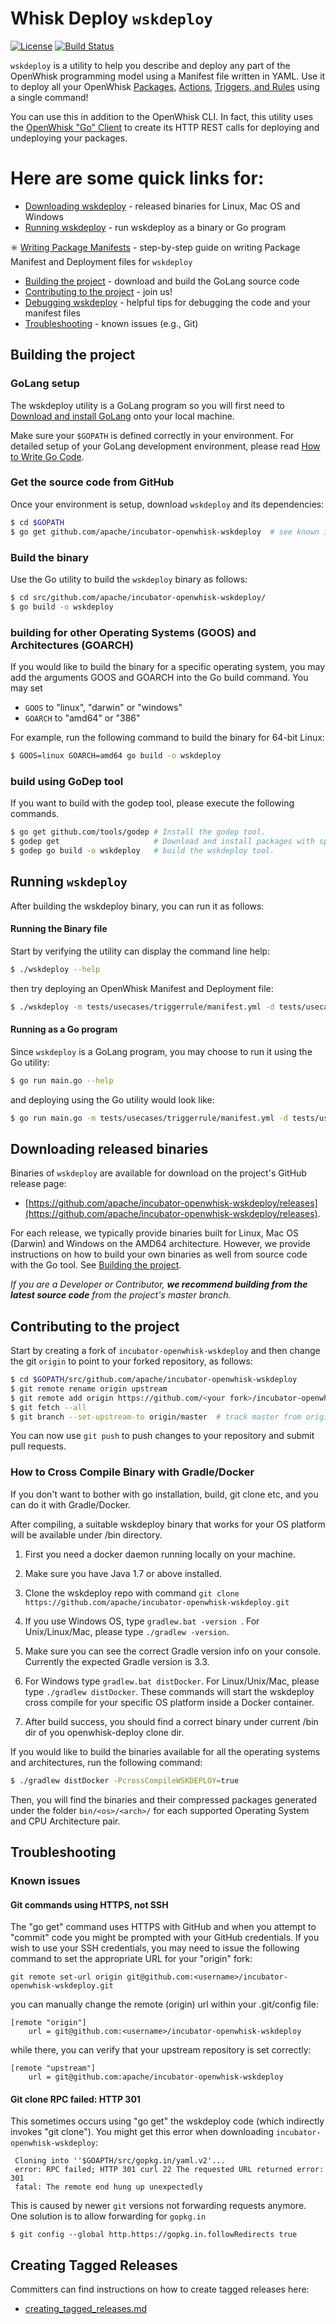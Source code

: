 # Whisk Deploy `wskdeploy`

[![License](https://img.shields.io/badge/license-Apache--2.0-blue.svg)](http://www.apache.org/licenses/LICENSE-2.0)
[![Build Status](https://travis-ci.org/apache/incubator-openwhisk-wskdeploy.svg?branch=master)](https://travis-ci.org/apache/incubator-openwhisk-wskdeploy)

`wskdeploy` is a utility to help you describe and deploy any part of the OpenWhisk programming model using a Manifest file written in YAML. Use it to deploy all your OpenWhisk [Packages](https://github.com/apache/incubator-openwhisk/blob/master/docs/packages.md), [Actions](https://github.com/apache/incubator-openwhisk/blob/master/docs/actions.md), [Triggers, and Rules](https://github.com/apache/incubator-openwhisk/blob/master/docs/triggers_rules.md) using a single command!

You can use this in addition to the OpenWhisk CLI.  In fact, this utility uses the [OpenWhisk "Go" Client](https://github.com/apache/incubator-openwhisk-client-go) to create its HTTP REST calls for deploying and undeploying your packages.

# Here are some quick links for:

- [Downloading wskdeploy](#downloading-released-binaries) - released binaries for Linux, Mac OS and Windows
- [Running wskdeploy](#running-wskdeploy) - run wskdeploy as a binary or Go program

:eight_spoked_asterisk: [Writing Package Manifests](docs/programming_guide.md#wskdeploy-utility-by-example) - step-by-step guide on writing Package Manifest and Deployment files for ```wskdeploy```
- [Building the project](#building-the-project) - download and build the GoLang source code
- [Contributing to the project](#contributing-to-the-project) - join us!
- [Debugging wskdeploy](docs/wskdeploy_debugging.md) - helpful tips for debugging the code and your manifest files
- [Troubleshooting](#troubleshooting) - known issues (e.g., Git)

<!-- ----------------------------------------------------------------------------- -->
## Building the project

### GoLang setup

The wskdeploy utility is a GoLang program so you will first need to [Download and install GoLang](https://golang.org/doc/install) onto your local machine.

Make sure your `$GOPATH` is defined correctly in your environment. For detailed setup of your GoLang development environment, please read [How to Write Go Code](https://golang.org/doc/code.html).


### Get the source code from GitHub

Once your environment is setup, download `wskdeploy` and its dependencies:

```sh
$ cd $GOPATH
$ go get github.com/apache/incubator-openwhisk-wskdeploy  # see known issues below if you get an error
```

### Build the binary

Use the Go utility to build the ```wskdeploy``` binary as follows:
```sh
$ cd src/github.com/apache/incubator-openwhisk-wskdeploy/
$ go build -o wskdeploy
```

### building for other Operating Systems (GOOS) and Architectures (GOARCH)

If you would like to build the binary for a specific operating system, you may add the arguments GOOS and GOARCH into the Go build command. You may set
- ```GOOS``` to "linux", "darwin" or "windows"
- ```GOARCH``` to "amd64" or "386"

For example, run the following command to build the binary for 64-bit Linux:

```sh
$ GOOS=linux GOARCH=amd64 go build -o wskdeploy
```

### build using GoDep tool

If you want to build with the godep tool, please execute the following commands.

```sh
$ go get github.com/tools/godep # Install the godep tool.
$ godep get                     # Download and install packages with specified dependencies.
$ godep go build -o wskdeploy   # build the wskdeploy tool.
```

<!-- ----------------------------------------------------------------------------- -->

## Running ```wskdeploy```

After building the wskdeploy binary, you can run it as follows:

#### Running the Binary file

Start by verifying the utility can display the command line help:
```sh
$ ./wskdeploy --help
```

then try deploying an OpenWhisk Manifest and Deployment file:
```sh
$ ./wskdeploy -m tests/usecases/triggerrule/manifest.yml -d tests/usecases/triggerrule/deployment.yml
```

#### Running as a Go program

Since ```wskdeploy``` is a GoLang program, you may choose to run it using the Go utility:
```sh
$ go run main.go --help
```

and deploying using the Go utility would look like:
```sh
$ go run main.go -m tests/usecases/triggerrule/manifest.yml -d tests/usecases/triggerrule/deployment.yml
```
<!-- ----------------------------------------------------------------------------- -->

## Downloading released binaries

Binaries of `wskdeploy` are available for download on the project's GitHub release page:
- [https://github.com/apache/incubator-openwhisk-wskdeploy/releases](https://github.com/apache/incubator-openwhisk-wskdeploy/releases).

For each release, we typically provide binaries built for Linux, Mac OS (Darwin) and Windows on the AMD64 architecture. However, we provide instructions on how to build your own binaries as well from source code with the Go tool.  See [Building the project](#building-the-project).

_If you are a Developer or Contributor, **we recommend building from the latest source code** from the project's master branch._

<!-- ----------------------------------------------------------------------------- -->

## Contributing to the project

Start by creating a fork of `incubator-openwhisk-wskdeploy` and then change the git `origin` to point to your forked repository, as follows:

```sh
$ cd $GOPATH/src/github.com/apache/incubator-openwhisk-wskdeploy
$ git remote rename origin upstream
$ git remote add origin https://github.com/<your fork>/incubator-openwhisk-wskdeploy
$ git fetch --all
$ git branch --set-upstream-to origin/master  # track master from origin now
```

You can now use `git push` to push changes to your repository and submit pull requests.

### How to Cross Compile Binary with Gradle/Docker

If you don't want to bother with go installation, build, git clone etc, and you can do it with Gradle/Docker.

After compiling, a suitable wskdeploy binary that works for your OS platform will be available under /bin directory.

1. First you need a docker daemon running locally on your machine.

2. Make sure you have Java 1.7 or above installed.

3. Clone the wskdeploy repo with command ```git clone https://github.com/apache/incubator-openwhisk-wskdeploy.git```

4. If you use Windows OS, type ```gradlew.bat -version ```. For Unix/Linux/Mac, please type ```./gradlew -version```.

5. Make sure you can see the correct Gradle version info on your console. Currently the expected Gradle
version is 3.3.

6. For Windows type ```gradlew.bat distDocker```. For Linux/Unix/Mac, please type ```./gradlew distDocker```. These
commands will start the wskdeploy cross compile for your specific OS platform inside a Docker container.

7. After build success, you should find a correct binary under current /bin dir of you openwhisk-deploy clone dir.

If you would like to build the binaries available for all the operating systems and architectures, run the following command:

```sh
$ ./gradlew distDocker -PcrossCompileWSKDEPLOY=true
```

Then, you will find the binaries and their compressed packages generated under the folder ```bin/<os>/<arch>/``` for each supported Operating System and CPU Architecture pair.

<!-- ----------------------------------------------------------------------------- -->

## Troubleshooting

### Known issues

#### Git commands using HTTPS, not SSH

The "go get" command uses HTTPS with GitHub and when you attempt to "commit" code you might be prompted with your GitHub credentials.  If you wish to use your SSH credentials, you may need to issue the following command to set the appropriate URL for your "origin" fork:

```
git remote set-url origin git@github.com:<username>/incubator-openwhisk-wskdeploy.git
```

<or> you can manually change the remote (origin) url within your .git/config file:
```
[remote "origin"]
    url = git@github.com:<username>/incubator-openwhisk-wskdeploy
```

while there, you can verify that your upstream repository is set correctly:
```
[remote "upstream"]
    url = git@github.com:apache/incubator-openwhisk-wskdeploy
```

#### Git clone RPC failed: HTTP 301

This sometimes occurs using "go get" the wskdeploy code (which indirectly invokes "git clone"). You might get this error when downloading `incubator-openwhisk-wskdeploy`:

     Cloning into ''$GOAPTH/src/gopkg.in/yaml.v2'...
     error: RPC failed; HTTP 301 curl 22 The requested URL returned error: 301
     fatal: The remote end hung up unexpectedly

This is caused by newer `git` versions not forwarding requests anymore. One solution is to allow forwarding for `gopkg.in`

```
$ git config --global http.https://gopkg.in.followRedirects true
```

## Creating Tagged Releases

Committers can find instructions on how to create tagged releases here:
- [creating_tagged_releases.md](https://github.com/apache/incubator-openwhisk-wskdeploy/tree/master/docs/creating_tagged_releases.md)
